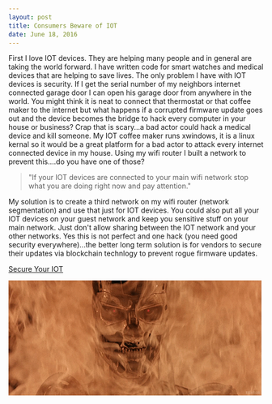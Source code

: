 ```yaml
---
layout: post
title: Consumers Beware of IOT
date: June 18, 2016
--- 
```



First I love IOT devices.  They are helping many people and in general are taking the world forward.  I have written code for smart watches and medical devices that are helping to save lives.  The only problem I have with IOT devices is security.  If I get the serial number of my neighbors internet connected garage door I can open his garage door from anywhere in the world.  You might think it is neat to connect that thermostat or that coffee maker to the internet but what happens if a corrupted firmware update goes out and the device becomes the bridge to hack every computer in your house or business? Crap that is scary...a bad actor could hack a medical device and kill someone. My IOT coffee maker runs xwindows, it is a linux kernal so it would be a great platform for a bad actor to attack every internet connected device in my house. Using my wifi router I built a network to prevent this....do you have one of those?

> "If your IOT devices are connected to your main wifi network stop what you are doing right now and pay attention."

My solution is to create a third network on my wifi router (network segmentation) and use that just for IOT devices.  You could also put all your IOT devices on your guest network and keep you sensitive stuff on your main network.  Just don't allow sharing between the IOT network and your other networks. Yes this is not perfect and one hack (you need good security everywhere)...the better long term solution is for vendors to secure their updates via blockchain technlogy to prevent rogue firmware updates.

[Secure Your IOT](https://www.computerweekly.com/news/252433944/How-blockchain-can-secure-the-IoT) 

![](../images/terminator.gif)



